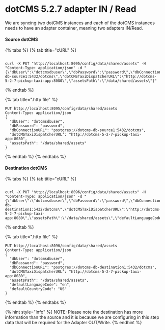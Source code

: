 # dotCMS 5.2.7 adapter IN / Read

We are syncing two dotCMS instances and each of the dotCMS instances needs to have an adapter container, meaning two adapters IN/Read. 

#### **Source dotCMS**

{% tabs %}
{% tab title="cURL" %}
```text

curl -X PUT "http://localhost:8095/config/data/shared/assets" -H "Content-Type: application/json" -d "{\"dbUser\":\"dotcmsdbuser\",\"dbPassword\":\"password\",\"dbConnectionURL\":\"postgres://dotcms-db-source1:5432/dotcms\",\"dotCMSTaxiDispatcherURL\":\"http://dotcms-5-2-7-pickup-taxi-app:8080\",\"assetsPath\":\"/data/shared/assets\"}"

```
{% endtab %}

{% tab title=".http file" %}
```text
PUT http://localhost:8095/config/data/shared/assets
Content-Type: application/json
{
  "dbUser": "dotcmsdbuser",
  "dbPassword": "password",
  "dbConnectionURL": "postgres://dotcms-db-source1:5432/dotcms",
  "dotCMSTaxiDispatcherURL": "http://dotcms-5-2-7-pickup-taxi-app:8080",
  "assetsPath": "/data/shared/assets"
}
```
{% endtab %}
{% endtabs %}

####  **Destination dotCMS** 

{% tabs %}
{% tab title="cURL" %}
```text

curl -X PUT "http://localhost:8096/config/data/shared/assets" -H "Content-Type: application/json" -d "{\"dbUser\":\"dotcmsdbuser\",\"dbPassword\":\"password\",\"dbConnectionURL\":\"postgres://dotcms-db-destination1:5432/dotcms\",\"dotCMSTaxiDispatcherURL\":\"http://dotcms-5-2-7-pickup-taxi-app:8080\",\"assetsPath\":\"/data/shared/assets\",\"defaultLanguageCode\":\"en\",\"defaultCountryCode\":\"US\"}"

```
{% endtab %}

{% tab title=".http file" %}
```text
PUT http://localhost:8096/config/data/shared/assets
Content-Type: application/json
{
  "dbUser": "dotcmsdbuser",
  "dbPassword": "password",
  "dbConnectionURL": "postgres://dotcms-db-destination1:5432/dotcms",
  "dotCMSTaxiDispatcherURL": "http://dotcms-5-2-7-pickup-taxi-app:8080",
  "assetsPath": "/data/shared/assets",
  "defaultLanguageCode": "en",
  "defaultCountryCode": "US"
}
```
{% endtab %}
{% endtabs %}

{% hint style="info" %}
NOTE: Please note the destination has more information than the source and it is because we are configuring in this step data that will be required for the Adapter OUT/Write. 
{% endhint %}

